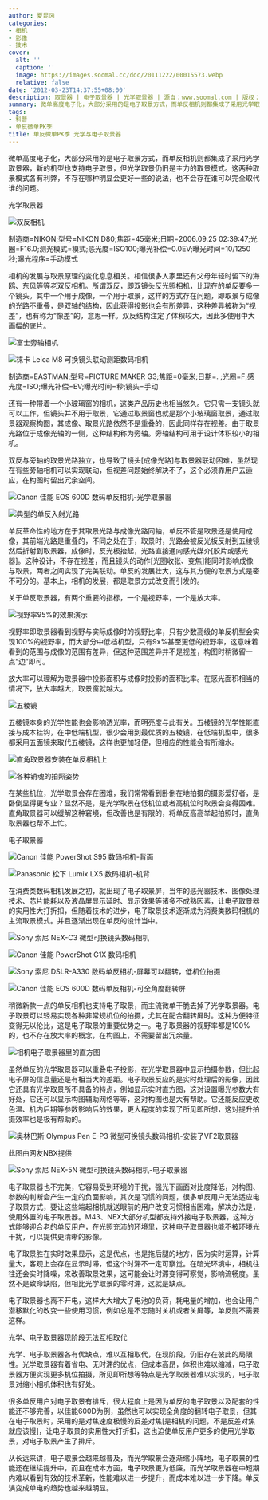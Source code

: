 ```yaml
---
author: 夏昆冈
categories:
- 相机
- 影像
- 技术
cover:
  alt: ''
  caption: ''
  image: https://images.soomal.cc/doc/20111222/00015573.webp
  relative: false
date: '2012-03-23T14:37:55+08:00'
description: 取景器 | 电子取景器 | 光学取景器 | 源自：www.soomal.com | 版权：原创 |  平均/总评分：08.57/240
summary: 微单高度电子化，大部分采用的是电子取景方式，而单反相机则都集成了采用光学取景器，新的机型也支持电子取景。从长远来讲，电子取景会越来越普及，而光学取景会逐渐缩小阵地，电子取景的性能还在继续提升中。而且在成本方面，电子取景更为低廉，而光学取景器在中短期内难以看到有效的技术革新……
tags:
- 科普
- 单反微单PK季
title: 单反微单PK季 光学与电子取景器
---
```


微单高度电子化，大部分采用的是电子取景方式，而单反相机则都集成了采用光学取景器，新的机型也支持电子取景，但光学取景仍旧是主力的取景模式。这两种取景模式各有利弊，不存在哪种明显会更好一些的说法，也不会存在谁可以完全取代谁的问题。



光学取景器



![双反相机](https://images.soomal.cc/doc/20120315/00017706.webp)

制造商=NIKON;型号=NIKON D80;焦距=45毫米;日期=2006.09.25 02:39:47;光圈=F16.0;测光模式=模式;感光度=ISO100;曝光补偿=0.0EV;曝光时间=10/1250秒;曝光程序=手动模式



相机的发展与取景原理的变化息息相关。相信很多人家里还有父母年轻时留下的海鸥、东风等等老双反相机。所谓双反，即双镜头反光照相机，比现在的单反要多一个镜头。其中一个用于成像，一个用于取景，这样的方式存在问题，即取景与成像的光路不重叠，是双轴的结构，因此获得投影也会有所差异，这种差异被称为“视差”，也有称为“像差”的，意思一样。双反结构注定了体积较大，因此多使用中大画幅的底片。



![富士旁轴相机](https://images.soomal.cc/doc/20120315/00017707.webp)



![徕卡 Leica M8 可换镜头联动测距数码相机](https://images.soomal.cc/doc/20100310/00004369.webp)

制造商=EASTMAN;型号=PICTURE MAKER G3;焦距=0毫米;日期=. ;光圈=F;感光度=ISO;曝光补偿=EV;曝光时间=秒;镜头=手动



还有一种带着一个小玻璃窗的相机，这类产品历史也相当悠久。它只需一支镜头就可以工作，但镜头并不用于取景，它通过取景窗也就是那个小玻璃窗取景，通过取景器观察构图，其成像、取景光路依然不是重叠的，因此同样存在视差。由于取景光路位于成像光轴的一侧，这种结构称为旁轴。旁轴结构可用于设计体积较小的相机。



双反与旁轴的取景光路独立，也导致了镜头[成像光路]与取景器联动困难，虽然现在有些旁轴相机可以实现联动，但视差问题始终解决不了，这个必须靠用户去适应，在构图时留出冗余空间。



![Canon 佳能 EOS 600D 数码单反相机-光学取景器](https://images.soomal.cc/doc/20111222/00015573.webp)



![典型的单反入射光路](https://images.soomal.cc/doc/20111231/00015881.webp)



单反革命性的地方在于其取景光路与成像光路同轴，单反不管是取景还是使用成像，其前端光路是重叠的，不同之处在于，取景时，光路会被反光板反射到五棱镜然后折射到取景器，成像时，反光板抬起，光路直接通向感光媒介[胶片或感光器]。这种设计，不存在视差，而且镜头的动作[光圈收张、变焦]能同时影响成像与取景，两者之间实现了完美联动。单反的发展壮大，这与其方便的取景方式是密不可分的。基本上，相机的发展，都是取景方式改变而引发的。



关于单反取景器，有两个重要的指标，一个是视野率，一个是放大率。



![视野率95%的效果演示](https://images.soomal.cc/doc/20120315/00017717.webp)



视野率即取景器看到视野与实际成像时的视野比率，只有少数高级的单反机型会实现100%的视野率，而大部分中低档机型，只有9x%甚至更低的视野率，这意味着看到的范围与成像的范围有差异，但这种范围差异并不是视差，构图时稍微留一点“边”即可。



放大率可以理解为取景器中投影面积与成像时投影的面积比率。在感光面积相当的情况下，放大率越大，取景窗就越大。



![五棱镜](https://images.soomal.cc/doc/20100310/00004364.webp)



五棱镜本身的光学性能也会影响透光率，而明亮度与此有关。五棱镜的光学性能直接与成本挂钩，在中低端机型，很少会用到最优质的五棱镜，在低端机型中，很多都采用五面镜来取代五棱镜，这样也更加轻便，但相应的性能会有所缩水。



![直角取景器安装在单反相机上](https://images.soomal.cc/doc/20100310/00004376.webp)



![各种销魂的拍照姿势](https://images.soomal.cc/doc/20120315/00017725.webp)



在某些机位，光学取景会存在困难，我们常常看到卧倒在地拍摄的摄影爱好者，是卧倒显得更专业？显然不是，是光学取景在低机位或者高机位时取景会变得困难。直角取景器可以缓解这种窘境，但改善也是有限的，将单反高高举起拍照时，直角取景器也帮不上忙。



电子取景器



![Canon 佳能 PowerShot S95 数码相机-背面](https://images.soomal.cc/doc/20110418/00010294.webp)



![Panasonic 松下 Lumix LX5 数码相机-机背](https://images.soomal.cc/doc/20110408/00010105.webp)



在消费类数码相机发展之初，就出现了电子取景屏，当年的感光器技术、图像处理技术、芯片能耗以及液晶屏显示延时、显示效果等诸多不成熟因素，让电子取景器的实用性大打折扣，但随着技术的进步，电子取景技术逐渐成为消费类数码相机的主流取景模式。并且逐渐出现在单反的设计当中。



![Sony 索尼 NEX-C3 微型可换镜头数码相机](https://images.soomal.cc/doc/20110816/00012724.webp)



![Canon 佳能 PowerShot G1X 数码相机](https://images.soomal.cc/doc/20120311/00017579.webp)



![Sony 索尼 DSLR-A330 数码单反相机-屏幕可以翻转，低机位拍摄](https://images.soomal.cc/doc/20100505/00005313.webp)



![Canon 佳能 EOS 600D 数码单反相机-可全角度翻转屏](https://images.soomal.cc/doc/20111222/00015568.webp)



稍微新款一点的单反相机也支持电子取景，而主流微单干脆去掉了光学取景器。电子取景可以轻易实现各种非常规机位的拍摄，尤其在配合翻转屏时。这种方便特征变得无以伦比，这是电子取景的重要优势之一。电子取景器的视野率都是100%的，也不存在放大率的概念，在构图上，不需要留出冗余量。



![相机电子取景器里的直方图](https://images.soomal.cc/doc/20111112/00014925.webp)



虽然单反的光学取景器可以重叠电子投影，在光学取景器中显示拍摄参数，但比起电子屏的信息量还是有相当大的差距。电子取景反应的是实时处理后的影像，因此它还具有光学取景所不具备的特点，例如显示实时直方图，这对设置曝光参数大有好处，它还可以显示构图辅助网格等等，这对构图也是大有帮助。它还能反应更改色温、机内后期等参数影响后的效果，更大程度的实现了所见即所想，这对提升拍摄效率也是极有帮助的。



![奥林巴斯 Olympus Pen E-P3 微型可换镜头数码相机-安装了VF2取景器](https://images.soomal.cc/doc/20120315/00017705.webp)

此图由网友NBX提供



![Sony 索尼 NEX-5N 微型可换镜头数码相机-电子取景器](https://images.soomal.cc/doc/20110824/00012962.webp)



电子取景器也不完美，它容易受到环境的干扰，强光下画面对比度降低，对构图、参数的判断会产生一定的负面影响，其次是习惯的问题，很多单反用户无法适应电子取景方式，要让这些端起相机就送眼前的用户改变习惯相当困难，解决办法是，使用外置的电子取景器。M43、NEX大部分机型都支持外接电子取景器，这种方式能够迎合老的单反用户，在光照充沛的环境里，这种电子取景器也能不被环境光干扰，可以提供更清晰的影像。



电子取景胜在实时效果显示，这是优点，也是拖后腿的地方，因为实时运算，计算量大，客观上会存在显示时滞，但这个时滞不一定可察觉。在暗光环境中，相机往往还会实时降噪，来改善取景效果，这可能会让时滞变得可察觉，影响流畅度。虽然不是致命缺陷，但相比光学取景的零时滞，这就是缺点。



电子取景器也离不开电，这样大大增大了电池的负荷，耗电量的增加，也会让用户潜移默化的改变一些使用习惯，例如总是不忘随时关机或者关屏等，单反则不需要这样。



光学、电子取景器现阶段无法互相取代



光学、电子取景器各有优缺点，难以互相取代，在现阶段，仍旧存在彼此的局限性。光学取景器有着省电、无时滞的优点，但成本高昂，体积也难以缩减，电子取景器方便实现更多机位拍摄，所见即所想等特点是光学取景器难以实现的，电子取景对缩小相机体积也有好处。



很多单反用户对电子取景有排斥，很大程度上是因为单反的电子取景以及配套的性能还不够完善，以佳能600D为例，虽然也可以实现全角度的翻转电子取景，但其在电子取景时，采用的是对焦速度极慢的反差对焦[是相机的问题，不是反差对焦就应该慢]，让电子取景的实用性大打折扣，这也迫使单反用户更多的使用光学取景，对电子取景产生了排斥。



从长远来讲，电子取景会越来越普及，而光学取景会逐渐缩小阵地，电子取景的性能还在继续提升中，而且在成本方面，电子取景更为低廉，而光学取景器在中短期内难以看到有效的技术革新，性能难以进一步提升，而成本难以进一步下降。单反演变成单电的趋势也越来越明显。